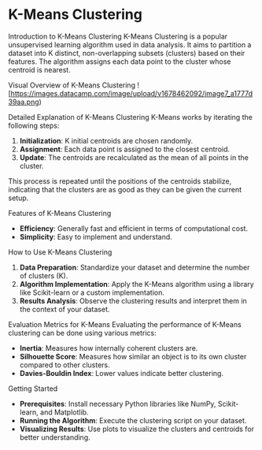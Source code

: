 
# K-Means Clustering

Introduction to K-Means Clustering
K-Means Clustering is a popular unsupervised learning algorithm used in data analysis. It aims to partition a dataset into K distinct, non-overlapping subsets (clusters) based on their features. The algorithm assigns each data point to the cluster whose centroid is nearest.

Visual Overview of K-Means Clustering
![https://images.datacamp.com/image/upload/v1678462092/image7_a1777d39aa.png)

Detailed Explanation of K-Means Clustering
K-Means works by iterating the following steps:
1. **Initialization**: K initial centroids are chosen randomly.
2. **Assignment**: Each data point is assigned to the closest centroid.
3. **Update**: The centroids are recalculated as the mean of all points in the cluster.

This process is repeated until the positions of the centroids stabilize, indicating that the clusters are as good as they can be given the current setup.

Features of K-Means Clustering
- **Efficiency**: Generally fast and efficient in terms of computational cost.
- **Simplicity**: Easy to implement and understand.

How to Use K-Means Clustering
1. **Data Preparation**: Standardize your dataset and determine the number of clusters (K).
2. **Algorithm Implementation**: Apply the K-Means algorithm using a library like Scikit-learn or a custom implementation.
3. **Results Analysis**: Observe the clustering results and interpret them in the context of your dataset.

Evaluation Metrics for K-Means
Evaluating the performance of K-Means clustering can be done using various metrics:
- **Inertia**: Measures how internally coherent clusters are.
- **Silhouette Score**: Measures how similar an object is to its own cluster compared to other clusters.
- **Davies-Bouldin Index**: Lower values indicate better clustering.

Getting Started
- **Prerequisites**: Install necessary Python libraries like NumPy, Scikit-learn, and Matplotlib.
- **Running the Algorithm**: Execute the clustering script on your dataset.
- **Visualizing Results**: Use plots to visualize the clusters and centroids for better understanding.
